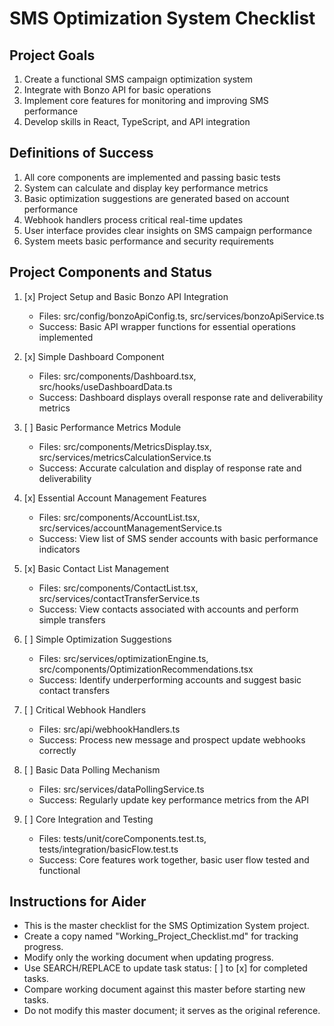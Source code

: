 # SMS Optimization System Checklist

## Project Goals
1. Create a functional SMS campaign optimization system
2. Integrate with Bonzo API for basic operations
3. Implement core features for monitoring and improving SMS performance
4. Develop skills in React, TypeScript, and API integration

## Definitions of Success
1. All core components are implemented and passing basic tests
2. System can calculate and display key performance metrics
3. Basic optimization suggestions are generated based on account performance
4. Webhook handlers process critical real-time updates
5. User interface provides clear insights on SMS campaign performance
6. System meets basic performance and security requirements

## Project Components and Status
1. [x] Project Setup and Basic Bonzo API Integration
   - Files: src/config/bonzoApiConfig.ts, src/services/bonzoApiService.ts
   - Success: Basic API wrapper functions for essential operations implemented

2. [x] Simple Dashboard Component
   - Files: src/components/Dashboard.tsx, src/hooks/useDashboardData.ts
   - Success: Dashboard displays overall response rate and deliverability metrics

3. [ ] Basic Performance Metrics Module
   - Files: src/components/MetricsDisplay.tsx, src/services/metricsCalculationService.ts
   - Success: Accurate calculation and display of response rate and deliverability

4. [x] Essential Account Management Features
   - Files: src/components/AccountList.tsx, src/services/accountManagementService.ts
   - Success: View list of SMS sender accounts with basic performance indicators

5. [x] Basic Contact List Management
   - Files: src/components/ContactList.tsx, src/services/contactTransferService.ts
   - Success: View contacts associated with accounts and perform simple transfers

6. [ ] Simple Optimization Suggestions
   - Files: src/services/optimizationEngine.ts, src/components/OptimizationRecommendations.tsx
   - Success: Identify underperforming accounts and suggest basic contact transfers

7. [ ] Critical Webhook Handlers
   - Files: src/api/webhookHandlers.ts
   - Success: Process new message and prospect update webhooks correctly

8. [ ] Basic Data Polling Mechanism
   - Files: src/services/dataPollingService.ts
   - Success: Regularly update key performance metrics from the API

9. [ ] Core Integration and Testing
   - Files: tests/unit/coreComponents.test.ts, tests/integration/basicFlow.test.ts
   - Success: Core features work together, basic user flow tested and functional

## Instructions for Aider
- This is the master checklist for the SMS Optimization System project.
- Create a copy named "Working_Project_Checklist.md" for tracking progress.
- Modify only the working document when updating progress.
- Use SEARCH/REPLACE to update task status: [ ] to [x] for completed tasks.
- Compare working document against this master before starting new tasks.
- Do not modify this master document; it serves as the original reference.
